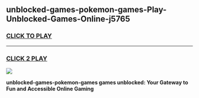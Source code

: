
## unblocked-games-pokemon-games-Play-Unblocked-Games-Online-j5765
<h3>
<a href="https://premium76.site?title=unblocked-games-pokemon-games&ref=25A">CLICK TO PLAY</a></h3>
<hr>

<h3>
<a href="https://premium76.site?title=unblocked-games-pokemon-games&ref=25A">CLICK 2 PLAY</a>
  
</h3>

<a href="https://premium76.site?title=unblocked-games-pokemon-games&ref=25A"><img src="https://clearcache.store/games.png"></a>


**unblocked-games-pokemon-games games unblocked: Your Gateway to Fun and Accessible Online Gaming**
